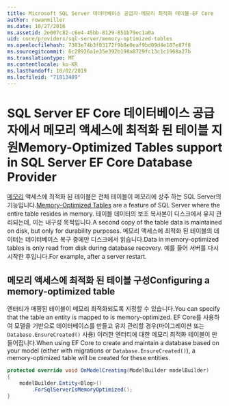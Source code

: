```yaml
---
title: Microsoft SQL Server 데이터베이스 공급자-메모리 최적화 테이블-EF Core
author: rowanmiller
ms.date: 10/27/2016
ms.assetid: 2e007c82-c6e4-45bb-8129-851b79ec1a0a
uid: core/providers/sql-server/memory-optimized-tables
ms.openlocfilehash: 7383e74b3f83172f9b8e0eaf9bd09d4e187e87f8
ms.sourcegitcommit: 6c28926a1e35e392b198a8729fc13c1c1968a27b
ms.translationtype: MT
ms.contentlocale: ko-KR
ms.lasthandoff: 10/02/2019
ms.locfileid: "71813489"
---
```

# <a name="memory-optimized-tables-support-in-sql-server-ef-core-database-provider"></a><span data-ttu-id="efec9-102">SQL Server EF Core 데이터베이스 공급자에서 메모리 액세스에 최적화 된 테이블 지원</span><span class="sxs-lookup"><span data-stu-id="efec9-102">Memory-Optimized Tables support in SQL Server EF Core Database Provider</span></span>

<span data-ttu-id="efec9-103">[메모리](https://docs.microsoft.com/sql/relational-databases/in-memory-oltp/memory-optimized-tables) 액세스에 최적화 된 테이블은 전체 테이블이 메모리에 상주 하는 SQL Server의 기능입니다.</span><span class="sxs-lookup"><span data-stu-id="efec9-103">[Memory-Optimized Tables](https://docs.microsoft.com/sql/relational-databases/in-memory-oltp/memory-optimized-tables) are a feature of SQL Server where the entire table resides in memory.</span></span> <span data-ttu-id="efec9-104">테이블 데이터의 보조 복사본이 디스크에서 유지 관리되는데, 이는 내구성 목적입니다.</span><span class="sxs-lookup"><span data-stu-id="efec9-104">A second copy of the table data is maintained on disk, but only for durability purposes.</span></span> <span data-ttu-id="efec9-105">메모리 액세스에 최적화 된 테이블의 데이터는 데이터베이스 복구 중에만 디스크에서 읽습니다.</span><span class="sxs-lookup"><span data-stu-id="efec9-105">Data in memory-optimized tables is only read from disk during database recovery.</span></span> <span data-ttu-id="efec9-106">예를 들어 서버를 다시 시작한 후입니다.</span><span class="sxs-lookup"><span data-stu-id="efec9-106">For example, after a server restart.</span></span>

## <a name="configuring-a-memory-optimized-table"></a><span data-ttu-id="efec9-107">메모리 액세스에 최적화 된 테이블 구성</span><span class="sxs-lookup"><span data-stu-id="efec9-107">Configuring a memory-optimized table</span></span>

<span data-ttu-id="efec9-108">엔터티가 매핑된 테이블이 메모리 최적화되도록 지정할 수 있습니다.</span><span class="sxs-lookup"><span data-stu-id="efec9-108">You can specify that the table an entity is mapped to is memory-optimized.</span></span> <span data-ttu-id="efec9-109">EF Core를 사용하여 모델을 기반으로 데이터베이스를 만들고 유지 관리할 경우(마이그레이션 또는 `Database.EnsureCreated()` 사용) 이러한 엔터티에 대한 메모리 최적화 테이블이 만들어집니다.</span><span class="sxs-lookup"><span data-stu-id="efec9-109">When using EF Core to create and maintain a database based on your model (either with migrations or `Database.EnsureCreated()`), a memory-optimized table will be created for these entities.</span></span>

``` csharp
protected override void OnModelCreating(ModelBuilder modelBuilder)
{
    modelBuilder.Entity<Blog>()
        .ForSqlServerIsMemoryOptimized();
}
```
